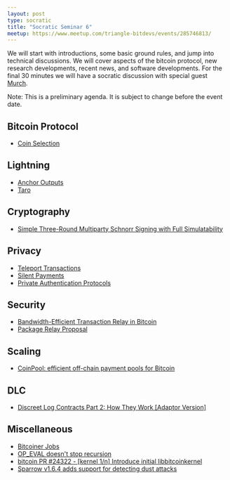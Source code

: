 ```yaml
---
layout: post
type: socratic
title: "Socratic Seminar 6"
meetup: https://www.meetup.com/triangle-bitdevs/events/285746813/
---
```


We will start with introductions, some basic ground rules, and jump into
technical discussions. We will cover aspects of the bitcoin protocol, new 
research developments, recent news, and software developments. For the final
30 minutes we will have a socratic discussion with special guest [Murch](https://twitter.com/murchandamus).

Note: This is a preliminary agenda. It is subject to change before the event date.



## Bitcoin Protocol


- [Coin Selection](https://btctranscripts.com/scalingbitcoin/tokyo-2018/edgedevplusplus/coin-selection/)


## Lightning


- [Anchor Outputs](https://fanismichalakis.fr/posts/anchor-outputs/)
- [Taro](https://docs.lightning.engineering/the-lightning-network/taro)


## Cryptography


- [Simple Three-Round Multiparty Schnorr Signing with Full Simulatability](https://eprint.iacr.org/2022/374.pdf)


## Privacy


- [Teleport Transactions](https://github.com/bitcoin-teleport/teleport-transactions)
- [Silent Payments](https://gist.github.com/RubenSomsen/c43b79517e7cb701ebf77eec6dbb46b8)
- [Private Authentication Protocols](https://github.com/sipa/writeups/tree/main/private-authentication-protocols)


## Security


- [Bandwidth-Efficient Transaction Relay in Bitcoin](https://arxiv.org/pdf/1905.10518v2.pdf)
- [Package Relay Proposal](https://lists.linuxfoundation.org/pipermail/bitcoin-dev/2022-May/020493.html)


## Scaling


- [CoinPool: efficient off-chain payment pools for Bitcoin](https://coinpool.dev/v0.1.pdf)


## DLC


- [Discreet Log Contracts Part 2: How They Work \[Adaptor Version\]](https://suredbits.com/discreet-log-contracts-part-2-how-they-work-adaptor-version/)


## Miscellaneous


- [Bitcoiner Jobs](https://bitcoinerjobs.com/)
- [OP_EVAL doesn't stop recursion](https://github.com/bitcoin/bitcoin/issues/729)
- [bitcoin PR #24322 - \[kernel 1/n\] Introduce initial libbitcoinkernel](https://github.com/bitcoin/bitcoin/pull/24322)
- [Sparrow v1.6.4 adds support for detecting dust attacks](https://twitter.com/SparrowWallet/status/1527264151789359104)
